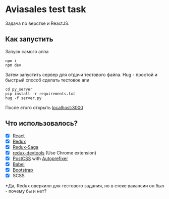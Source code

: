 # Aviasales test task

Задача по верстке и ReactJS.

## Как запустить
Запуск самого аппа
```
npm i
npm dev
```
Затем запустить сервер для отдачи тестового файла. 
Hug - простой и быстрый способ сделать тестовое апи
```
cd py_server
pip install -r requirements.txt
hug -f server.py

```
После этого открыть [localhost:3000](http://localhost:3000)


## Что использовалось?

- [x] [React](https://facebook.github.io/react/)
- [x] [Redux](http://redux.js.org/)
- [x] [Redux-Saga](https://redux-saga.js.org/)
- [x] [redux-devtools](https://github.com/gaearon/redux-devtools) (Use Chrome extension)
- [x] [PostCSS](http://postcss.org/) with [Autoprefixer](https://github.com/postcss/autoprefixer)
- [x] [Babel](http://babeljs.io/)
- [x] [Bootstrap](https://getbootstrap.com/docs/4.1/)
- [x] SCSS

*Да, Redux оверкилл для тестового задания, но в стеке вакансии он был - почему бы и нет?
